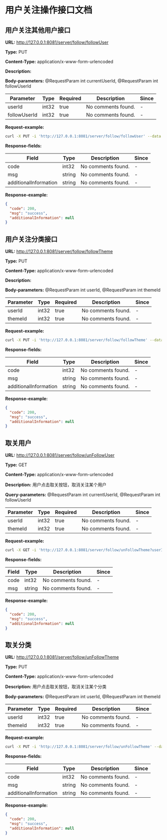 # 用户关注操作接口文档
## 用户关注其他用户接口
**URL:** http://127.0.0.1:8081/server/follow/followUser

**Type:** PUT


**Content-Type:** application/x-www-form-urlencoded

**Description:**

**Body-parameters:** @RequestParam int currentUserId, @RequestParam int followUserId

| Parameter | Type | Required | Description | Since |
|-----------|------|----------|-------------|-------|
|userId|int32|true|No comments found.|-|
|followUserId|int32|true|No comments found.|-|

**Request-example:**
```bash
curl -X PUT -i 'http://127.0.0.1:8081/server/follow/followUser' --data 'userId=0&followUserId=0'
```
**Response-fields:**

| Field | Type | Description | Since |
|-------|------|-------------|-------|
|code|int32|No comments found.|-|
|msg|string|No comments found.|-|
|additionalInformation|string|No comments found.|-|

**Response-example:**
```json
{
  "code": 200,
  "msg": "success",
  "additionalInformation": null
}
```

## 用户关注分类接口
**URL:** http://127.0.0.1:8081/server/follow/followTheme

**Type:** PUT


**Content-Type:** application/x-www-form-urlencoded

**Description:** 

**Body-parameters:** @RequestParam int userId, @RequestParam int themeId

| Parameter | Type | Required | Description | Since |
|-----------|------|----------|-------------|-------|
|userId|int32|true|No comments found.|-|
|themeId|int32|true|No comments found.|-|

**Request-example:**
```bash
curl -X PUT -i 'http://127.0.0.1:8081/server/follow/followTheme' --data 'userId=0&themeId=0'
```
**Response-fields:**

| Field | Type | Description | Since |
|-------|------|-------------|-------|
|code|int32|No comments found.|-|
|msg|string|No comments found.|-|
|additionalInformation|string|No comments found.|-|

**Response-example:**
```json
{
  "code": 200,
  "msg": "success",
  "additionalInformation": null
}
```
## 取关用户
**URL:** http://127.0.0.1:8081/server/follow/unFollowUser

**Type:** GET


**Content-Type:** application/x-www-form-urlencoded

**Description:** 用户点击取关按钮，取消关注某个用户

**Query-parameters:** @RequestParam int currentUserId, @RequestParam int followUserId

| Parameter | Type | Required | Description | Since |
|-----------|------|----------|-------------|-------|
|userId|int32|true|No comments found.|-|
|themeId|int32|true|No comments found.|-|

**Request-example:**
```bash
curl -X GET -i 'http://127.0.0.1:8081/server/follow/unFollowTheme?userId=0&themeId=0' --data '&0&0'
```
**Response-fields:**

| Field | Type | Description | Since |
|-------|------|-------------|-------|
|code|int32|No comments found.|-|
|msg|string|No comments found.|-|

**Response-example:**
```json
{
  "code": 200,
  "msg": "success",
  "additionalInformation": null
}
```
## 取关分类
**URL:** http://127.0.0.1:8081/server/follow/unFollowTheme

**Type:** PUT


**Content-Type:** application/x-www-form-urlencoded

**Description:** 用户点击取关按钮，取消关注某个分类

**Body-parameters:** @RequestParam int userId, @RequestParam int themeId

| Parameter | Type | Required | Description | Since |
|-----------|------|----------|-------------|-------|
|userId|int32|true|No comments found.|-|
|themeId|int32|true|No comments found.|-|

**Request-example:**
```bash
curl -X PUT -i 'http://127.0.0.1:8081/server/follow/unFollowTheme' --data 'userId=0&themeId=0'
```
**Response-fields:**

| Field | Type | Description | Since |
|-------|------|-------------|-------|
|code|int32|No comments found.|-|
|msg|string|No comments found.|-|
|additionalInformation|string|No comments found.|-|

**Response-example:**
```json
{
  "code": 200,
  "msg": "success",
  "additionalInformation": null
}
```
